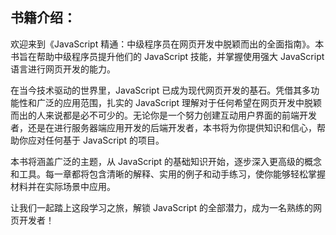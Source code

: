 ## 书籍介绍：

欢迎来到《JavaScript 精通：中级程序员在网页开发中脱颖而出的全面指南》。本书旨在帮助中级程序员提升他们的 JavaScript 技能，并掌握使用强大 JavaScript 语言进行网页开发的能力。

在当今技术驱动的世界里，JavaScript 已成为现代网页开发的基石。凭借其多功能性和广泛的应用范围，扎实的 JavaScript 理解对于任何希望在网页开发中脱颖而出的人来说都是必不可少的。无论你是一个努力创建互动用户界面的前端开发者，还是在进行服务器端应用开发的后端开发者，本书将为你提供知识和信心，帮助你应对任何基于 JavaScript 的项目。

本书将涵盖广泛的主题，从 JavaScript 的基础知识开始，逐步深入更高级的概念和工具。每一章都将包含清晰的解释、实用的例子和动手练习，使你能够轻松掌握材料并在实际场景中应用。

让我们一起踏上这段学习之旅，解锁 JavaScript 的全部潜力，成为一名熟练的网页开发者！
